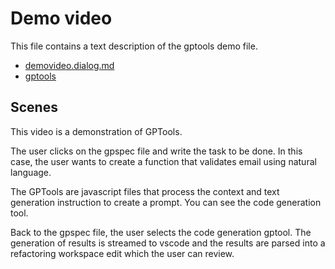# Demo video

This file contains a text description of the gptools demo file.

-   [demovideo.dialog.md](demovideo.dialog.md)
-   [gptools](../../whitepaper/gptools-overview.md)

## Scenes

This video is a demonstration of GPTools.

The user clicks on the gpspec file and write the task to be done. In this case, the user wants to create a function that validates email using natural language.

The GPTools are javascript files that process the context and text generation instruction to create a prompt. You can see the code generation tool.

Back to the gpspec file, the user selects the code generation gptool. The generation of results is streamed to vscode and the results are parsed into a refactoring workspace edit
which the user can review.
